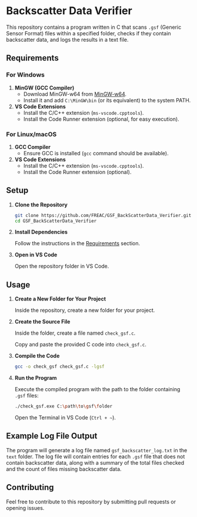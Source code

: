 # Backscatter Data Verifier

This repository contains a program written in C that scans `.gsf` (Generic Sensor Format) files within a specified folder, checks if they contain backscatter data, and logs the results in a text file.

## Requirements

### For Windows

1. **MinGW (GCC Compiler)**
   - Download MinGW-w64 from [MinGW-w64](https://www.mingw-w64.org/downloads/).
   - Install it and add `C:\MinGW\bin` (or its equivalent) to the system PATH.
2. **VS Code Extensions**
   - Install the C/C++ extension (`ms-vscode.cpptools`).
   - Install the Code Runner extension (optional, for easy execution).

### For Linux/macOS

1. **GCC Compiler**
   - Ensure GCC is installed (`gcc` command should be available).
2. **VS Code Extensions**
   - Install the C/C++ extension (`ms-vscode.cpptools`).
   - Install the Code Runner extension (optional).

## Setup

1. **Clone the Repository**
   ```bash
   git clone https://github.com/FREAC/GSF_BackScatterData_Verifier.git
   cd GSF_BackScatterData_Verifier
   ```

2. **Install Dependencies**

   Follow the instructions in the [Requirements](#requirements) section.

3. **Open in VS Code**

   Open the repository folder in VS Code.

## Usage

1. **Create a New Folder for Your Project**

   Inside the repository, create a new folder for your project.

2. **Create the Source File**

   Inside the folder, create a file named `check_gsf.c`.

   Copy and paste the provided C code into `check_gsf.c`.

3. **Compile the Code**
   ```bash
   gcc -o check_gsf check_gsf.c -lgsf
   ```

4. **Run the Program**

   Execute the compiled program with the path to the folder containing `.gsf` files:
   ```bash
   ./check_gsf.exe C:\path\to\gsf\folder
   ```

   Open the Terminal in VS Code (`Ctrl + ~`).

## Example Log File Output

The program will generate a log file named `gsf_backscatter_log.txt` in the `text` folder. The log file will contain entries for each `.gsf` file that does not contain backscatter data, along with a summary of the total files checked and the count of files missing backscatter data.

## Contributing

Feel free to contribute to this repository by submitting pull requests or opening issues.
